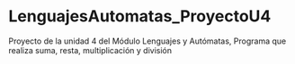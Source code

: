 # LenguajesAutomatas_ProyectoU4
Proyecto de la unidad 4 del Módulo Lenguajes y Autómatas, Programa que realiza suma, resta, multiplicación y división
